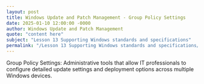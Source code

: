 ```yaml
---
layout: post
title: Windows Update and Patch Management - Group Policy Settings
date: 2025-01-10 12:00:00 -0000
author: Windows Update and Patch Management
quote: "content here"
subject: "Lesson 13 Supporting Windows standards and specifications"
permalink: "/Lesson 13 Supporting Windows standards and specifications/Windows Update and Patch Management/Windows Update and Patch Management - Group Policy Settings"
---
```


Group Policy Settings: Administrative tools that allow IT professionals to configure detailed update settings and deployment options across multiple Windows devices.

